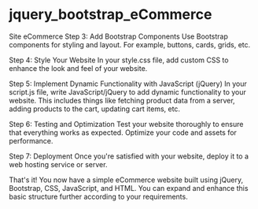 # jquery_bootstrap_eCommerce
 Site eCommerce
Step 3: Add Bootstrap Components
Use Bootstrap components for styling and layout. For example, buttons, cards, grids, etc.

Step 4: Style Your Website
In your style.css file, add custom CSS to enhance the look and feel of your website.

Step 5: Implement Dynamic Functionality with JavaScript (jQuery)
In your script.js file, write JavaScript/jQuery to add dynamic functionality to your website. This includes things like fetching product data from a server, adding products to the cart, updating cart items, etc.

Step 6: Testing and Optimization
Test your website thoroughly to ensure that everything works as expected. Optimize your code and assets for performance.

Step 7: Deployment
Once you're satisfied with your website, deploy it to a web hosting service or server.

That's it! You now have a simple eCommerce website built using jQuery, Bootstrap, CSS, JavaScript, and HTML. You can expand and enhance this basic structure further according to your requirements.






